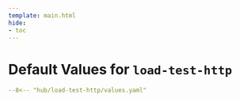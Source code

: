 ```yaml
---
template: main.html
hide:
- toc
---
```


# Default Values for `load-test-http`
```yaml
--8<-- "hub/load-test-http/values.yaml"
```